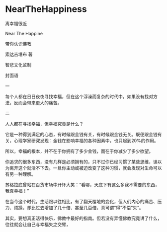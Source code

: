 # NearTheHappiness

离幸福很近

Near The Happine

带你认识佛教

索达吉堪布 著

智悲文化监制

封面语

一

每个人都在日日夜夜寻找幸福，但在这个浮澡而复杂的时代中，如果没有找对方法，反而会带来更大的痛苦。

二

人人都在寻找幸福，但幸福究竟是什么？

它是一种得到满足的心态，有时候跟金钱有关，有时候跟金钱无关。既便跟金钱有关，心理学家研究发现：金钱在影响幸福的各种因素中，也只起到20%的作用。

所以，幸福的根本，并不在于你拥有了多少金钱，而在于你减少了多少欲望。

你追求的很多东西，没有几样是必须拥有的，只不过你已经习惯了某些思维，误以为离开这个就活不下去。一旦你主动或被迫改变了这种习惯，就会发现对生命可以有另一种理解。

苏格拉底曾站在百货市场中开怀大笑：“看哪，天底下有这么多我不需要的东西，我真幸福！”


在当今这个时代，生活跟以往相比，有了翻天覆地的变化，但人们内心的痛苦、压力、烦躁，却比过去增加了几十倍、甚至几百倍，真可谓“得”不偿“失“。

其实，要想真正活得快乐，佛教中最好的指南。但若没有弄懂佛教究竟讲了什么，往往就会让自己与幸福失之交臂，

